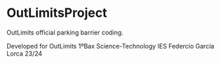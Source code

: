 # OutLimitsProject
OutLimits official parking barrier coding.

Developed for OutLimits 1ºBax Science-Technology IES Federcio García Lorca 23/24
 

